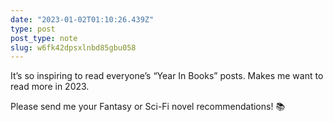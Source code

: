 ```yaml
---
date: "2023-01-02T01:10:26.439Z"
type: post 
post_type: note
slug: w6fk42dpsxlnbd85gbu058
---
```

It’s so inspiring to read everyone’s “Year In Books” posts. Makes me want to read more in 2023. 

Please send me your Fantasy or Sci-Fi novel recommendations! 📚
